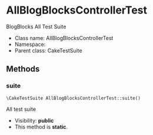 AllBlogBlocksControllerTest
===============

BlogBlocks All Test Suite




* Class name: AllBlogBlocksControllerTest
* Namespace: 
* Parent class: CakeTestSuite







Methods
-------


### suite

    \CakeTestSuite AllBlogBlocksControllerTest::suite()

All test suite



* Visibility: **public**
* This method is **static**.



